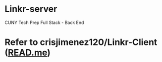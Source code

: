 # Linkr-server
CUNY Tech Prep Full Stack - Back End

# Refer to crisjimenez120/Linkr-Client ([READ.me](https://github.com/crisjimenez120/Linkr-Client))


